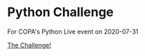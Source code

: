 # Python Challenge

For COPA's Python Live event on 2020-07-31

[The Challenge!](https://preppindata.blogspot.com/2020/03/2020-week-12.html?m=1)